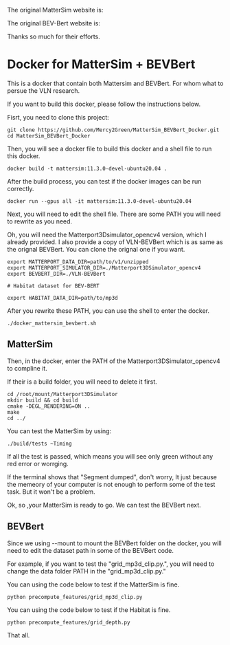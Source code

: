 The original MatterSim website is:

The original BEV-Bert website is:

Thanks so much for their efforts.

# Docker for MatterSim + BEVBert

This is a docker that contain both Mattersim and BEVBert. For whom what to persue the VLN research.


If you want to build this docker, please follow the instructions below.

Fisrt, you need to clone this project:

```
git clone https://github.com/Mercy2Green/MatterSim_BEVBert_Docker.git
cd MatterSim_BEVBert_Docker
```

Then, you will see a docker file to build this docker and a shell file to run this docker.


```
docker build -t mattersim:11.3.0-devel-ubuntu20.04 .
```

After the build process, you can test if the docker images can be run correctly.

```
docker run --gpus all -it mattersim:11.3.0-devel-ubuntu20.04
```

Next, you will need to edit the shell file. There are some PATH you will need to rewrite as you need.

Oh, you will need the Matterport3Dsimulator_opencv4 version, which I already provided.
I also provide a copy of VLN-BEVBert which is as same as the orignal BEVBert. You can clone the orignal one if you want.

```
export MATTERPORT_DATA_DIR=path/to/v1/unzipped
export MATTERPORT_SIMULATOR_DIR=./Matterport3DSimulator_opencv4
export BEVBERT_DIR=./VLN-BEVBert

# Habitat dataset for BEV-BERT

export HABITAT_DATA_DIR=path/to/mp3d
```

After you rewrite these PATH, you can use the shell to enter the docker.

```
./docker_mattersim_bevbert.sh
```

## MatterSim

Then, in the docker, enter the PATH of the Matterport3DSimulator_opencv4 to compline it.

If their is a build folder, you will need to delete it first.

```
cd /root/mount/Matterport3DSimulator
mkdir build && cd build
cmake -DEGL_RENDERING=ON ..
make
cd ../
```

You can test the MatterSim by using:

```
./build/tests ~Timing
```
If all the test is passed, which means you will see only green without any red error or worrging.

If the terminal shows that "Segment dumped", don't worry, It just because the memeory of your computer is not enough to perform some of the test task. But it won't be a problem.

Ok, so ,your MatterSim is ready to go. We can test the BEVBert next.

## BEVBert

Since we using --mount to mount the BEVBert folder on the docker, you will need to edit the dataset path in some of the BEVBert code.

For example, if you want to test the "grid_mp3d_clip.py.", you will need to change the data folder PATH in the "grid_mp3d_clip.py."

You can using the code below to test if the MatterSim is fine.
```
python precompute_features/grid_mp3d_clip.py
```

You can using the code below to test if the Habitat is fine.
```
python precompute_features/grid_depth.py
```

That all.